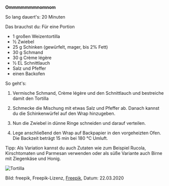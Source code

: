 **Ommmmmmmnomnom**

So lang dauert's: 20 Minuten

Das brauchst du: Für eine Portion 
- 1 großen Weizentortilla
- ½	Zwiebel
- 25 g	Schinken (gewürfelt, mager, bis 2% Fett)
- 30 g	Schmand
- 30 g	Crème légère
- ½ EL	Schnittlauch
- Salz und Pfeffer
- einen Backofen

So geht's: 

1. Vermische Schmand, Crème légère und den Schnittlauch und bestreiche damit den Tortilla

2. Schmecke die Mischung mit etwas Salz und Pfeffer ab. Danach kannst du die Schinkenwürfel auf den Wrap hinzugeben. 

3. Nun die Zwiebel in dünne Ringe schneiden und darauf verteilen. 

4. Lege anschließend den Wrap auf Backpapier in den vorgeheizten Ofen. Die Backzeit beträgt 15 min bei 180 °C Umluft. 

Tipp: Als Variation kannst du auch Zutaten wie zum Beispiel Rucola, Kirschtomaten und Parmesan verwenden oder als süße Variante auch Birne mit Ziegenkäse und Honig.

![Tortilla](https://image.freepik.com/fotos-kostenlos/tortilla-nahe-sossen-rosa-salz-und-pfeffer-auf-tabelle_23-2148254358.jpg)

Bild: freepik, Freepik-Lizenz, [Freepik](https://de.freepik.com/fotos-kostenlos/tortilla-nahe-sossen-rosa-salz-und-pfeffer-auf-tabelle_5217490.htm#page=1&query=tortilla&position=36), Datum: 22.03.2020
